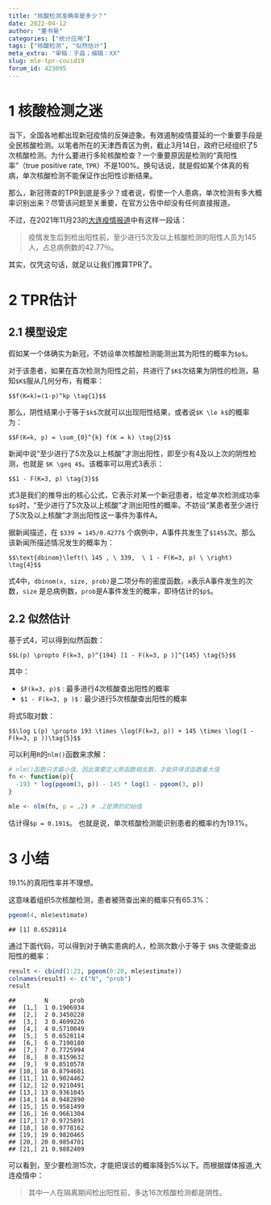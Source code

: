 ```yaml
---
title: "核酸检测准确率是多少？"
date: 2022-04-12
author: "董书昊"
categories: ["统计应用"]
tags: ["核酸检测", "似然估计"]
meta_extra: "审稿：于淼；编辑：XX"
slug: mle-tpr-covid19
forum_id: 423095
---
```




# 1 核酸检测之迷

当下，全国各地都出现新冠疫情的反弹迹象。有效遏制疫情蔓延的一个重要手段是全民核酸检测。以笔者所在的天津西青区为例，截止3月14日，政府已经组织了5次核酸检测。为什么要进行多轮核酸检查？一个重要原因是检测的“真阳性率”（true positive rate, `TPR`）不是100%。换句话说，就是假如某个体真的有病，单次核酸检测不能保证作出阳性诊断结果。

那么，新冠筛查的TPR到底是多少？或者说，假使一个人患病，单次检测有多大概率识别出来？尽管该问题至关重要，在官方公告中却没有任何直接报道。

不过，在2021年11月23的[大连疫情报道](https://news.mydrivers.com/1/798/798127.htm)中有这样一段话：

> 疫情发生后到检出阳性前，至少进行5次及以上核酸检测的阳性人员为145人，占总病例数的42.77％。

其实，仅凭这句话，就足以让我们推算TPR了。

# 2 TPR估计

## 2.1 模型设定

假如某一个体确实为新冠，不妨设单次核酸检测能测出其为阳性的概率为`$p$`。

对于该患者，如果在首次检测为阳性之前，共进行了`$K$`次结果为阴性的检测，易知`$K$`服从几何分布，有概率：

`$$f(K=k)=(1-p)^kp \tag{1}$$`

那么，阴性结果小于等于`$k$`次就可以出现阳性结果，或者说`$K \le k$`的概率为：

`$$F(K=k, p) = \sum_{0}^{k} f(K = k) \tag{2}$$`

新闻中说“至少进行了5次及以上核酸”才测出阳性，即至少有4及以上次的阴性检测，也就是 `$K \geq 4$`。该概率可以用式3表示：

`$$1 - F(K=3, p) \tag{3}$$`

式3是我们的推导出的核心公式，它表示对某一个新冠患者，给定单次检测成功率`$p$`时，“至少进行了5次及以上核酸”才测出阳性的概率。不妨设“某患者至少进行了5次及以上核酸”才测出阳性这一事件为事件A。

据新闻描述，在 `$339 = 145/0.4277$` 个病例中，A事件共发生了`$145$`次。那么该新闻所描述情况发生的概率为：

`$$\text{dbinom}\left(\ 145 , \ 339,  \ 1 - F(K=3, p) \ \right) \tag{4}$$`

式4中，`dbinom(x, size, prob)`是二项分布的密度函数。`x`表示A事件发生的次数，`size` 是总病例数，`prob`是A事件发生的概率，即待估计的`$p$`。

## 2.2 似然估计

基于式4，可以得到似然函数：

`$$L(p) \propto F(k=3, p)^{194} [1 - F(k=3, p )]^{145} \tag{5}$$`

其中：

- `$F(k=3, p)$` : 最多进行4次核酸查出阳性的概率
- `$1 - F(k=3, p )$` : 最少进行5次核酸查出阳性的概率

将式5取对数：

`$$\log L(p) \propto 193 \times \log(F(k=3, p)) + 145 \times \log(1 - F(k=3, p ))\tag{5}$$`

可以利用`R`的`nlm()`函数来求解：


```r
# nlm()函数只求最小值，因此需要定义原函数相反数，才能获得该函数最大值
fn <- function(p){
  -193 * log(pgeom(3, p)) - 145 * log(1 - pgeom(3, p))
}

mle <- nlm(fn, p = .2) # .2是猜的初始值
```

估计得`$p = 0.191$`。 也就是说，单次核酸检测能识别患者的概率约为19.1%。

# 3 小结

19.1%的真阳性率并不理想。

这意味着组织5次核酸检测，患者被筛查出来的概率只有65.3%：


```r
pgeom(4, mle$estimate)
```

```
## [1] 0.6528114
```

通过下面代码，可以得到对于确实患病的人，检测次数小于等于 `$N$` 次便能查出阳性的概率：


```r
result <- cbind(1:21, pgeom(0:20, mle$estimate)) 
colnames(result) <- c("N", "prob")
result
```

```
##        N      prob
##  [1,]  1 0.1906934
##  [2,]  2 0.3450228
##  [3,]  3 0.4699226
##  [4,]  4 0.5710049
##  [5,]  5 0.6528114
##  [6,]  6 0.7190180
##  [7,]  7 0.7725994
##  [8,]  8 0.8159632
##  [9,]  9 0.8510578
## [10,] 10 0.8794601
## [11,] 11 0.9024462
## [12,] 12 0.9210491
## [13,] 13 0.9361045
## [14,] 14 0.9482890
## [15,] 15 0.9581499
## [16,] 16 0.9661304
## [17,] 17 0.9725891
## [18,] 18 0.9778162
## [19,] 19 0.9820465
## [20,] 20 0.9854701
## [21,] 21 0.9882409
```

可以看到，至少要检测15次，才能把误诊的概率降到5%以下。而根据媒体报道,大连疫情中：

> 其中一人在隔离期间检出阳性前，多达16次核酸检测都是阴性。


